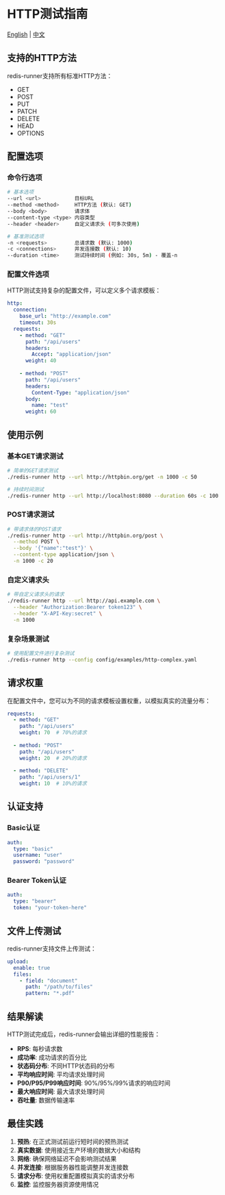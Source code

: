 # HTTP测试指南

[English](../en/user-guide/http.md) | [中文](http.md)

## 支持的HTTP方法

redis-runner支持所有标准HTTP方法：

- GET
- POST
- PUT
- PATCH
- DELETE
- HEAD
- OPTIONS

## 配置选项

### 命令行选项

```bash
# 基本选项
--url <url>           目标URL
--method <method>     HTTP方法 (默认: GET)
--body <body>         请求体
--content-type <type> 内容类型
--header <header>     自定义请求头 (可多次使用)

# 基准测试选项
-n <requests>         总请求数 (默认: 1000)
-c <connections>      并发连接数 (默认: 10)
--duration <time>     测试持续时间 (例如: 30s, 5m) - 覆盖-n
```

### 配置文件选项

HTTP测试支持复杂的配置文件，可以定义多个请求模板：

```yaml
http:
  connection:
    base_url: "http://example.com"
    timeout: 30s
  requests:
    - method: "GET"
      path: "/api/users"
      headers:
        Accept: "application/json"
      weight: 40
      
    - method: "POST"
      path: "/api/users"
      headers:
        Content-Type: "application/json"
      body:
        name: "test"
      weight: 60
```

## 使用示例

### 基本GET请求测试

```bash
# 简单的GET请求测试
./redis-runner http --url http://httpbin.org/get -n 1000 -c 50

# 持续时间测试
./redis-runner http --url http://localhost:8080 --duration 60s -c 100
```

### POST请求测试

```bash
# 带请求体的POST请求
./redis-runner http --url http://httpbin.org/post \
  --method POST \
  --body '{"name":"test"}' \
  --content-type application/json \
  -n 1000 -c 20
```

### 自定义请求头

```bash
# 带自定义请求头的请求
./redis-runner http --url http://api.example.com \
  --header "Authorization:Bearer token123" \
  --header "X-API-Key:secret" \
  -n 1000
```

### 复杂场景测试

```bash
# 使用配置文件进行复杂测试
./redis-runner http --config config/examples/http-complex.yaml
```

## 请求权重

在配置文件中，您可以为不同的请求模板设置权重，以模拟真实的流量分布：

```yaml
requests:
  - method: "GET"
    path: "/api/users"
    weight: 70  # 70%的请求
    
  - method: "POST"
    path: "/api/users"
    weight: 20  # 20%的请求
    
  - method: "DELETE"
    path: "/api/users/1"
    weight: 10  # 10%的请求
```

## 认证支持

### Basic认证

```yaml
auth:
  type: "basic"
  username: "user"
  password: "password"
```

### Bearer Token认证

```yaml
auth:
  type: "bearer"
  token: "your-token-here"
```

## 文件上传测试

redis-runner支持文件上传测试：

```yaml
upload:
  enable: true
  files:
    - field: "document"
      path: "/path/to/files"
      pattern: "*.pdf"
```

## 结果解读

HTTP测试完成后，redis-runner会输出详细的性能报告：

- **RPS**: 每秒请求数
- **成功率**: 成功请求的百分比
- **状态码分布**: 不同HTTP状态码的分布
- **平均响应时间**: 平均请求处理时间
- **P90/P95/P99响应时间**: 90%/95%/99%请求的响应时间
- **最大响应时间**: 最大请求处理时间
- **吞吐量**: 数据传输速率

## 最佳实践

1. **预热**: 在正式测试前运行短时间的预热测试
2. **真实数据**: 使用接近生产环境的数据大小和结构
3. **网络**: 确保网络延迟不会影响测试结果
4. **并发连接**: 根据服务器性能调整并发连接数
5. **请求分布**: 使用权重配置模拟真实的请求分布
6. **监控**: 监控服务器资源使用情况